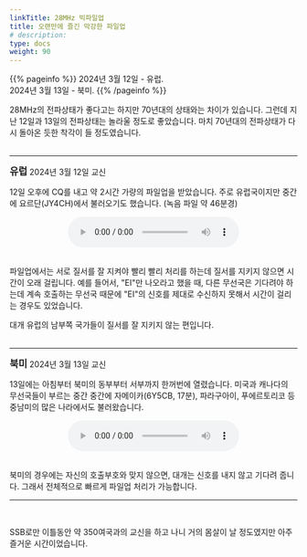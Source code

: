 ```yaml
---
linkTitle: 28MHz 빅파일업
title: 오랜만에 즐긴 막강한 파일업
# description:
type: docs
weight: 90
---
```


{{% pageinfo %}}
2024년 3월 12일 - 유럽.<br>
2024년 3월 13일 - 북미.
{{% /pageinfo %}}

28MHz의 전파상태가 좋다고는 하지만 70년대의 상태와는 차이가 있습니다. 그런데 지난 12일과 13일의 전파상태는 놀라울 정도로 좋았습니다. 마치 70년대의 전파상태가 다시 돌아온 듯한 착각이 들 정도였습니다.
<br>
<br>

---------------------------------

<b><span style="font-size:120%">유럽</span></b>  2024년 3월 12일 교신

12일 오후에 CQ를 내고 약 2시간 가량의 파일업을 받았습니다. 주로 유럽국이지만 중간에 요르단(JY4CH)에서 불러오기도 했습니다. (녹음 파일 약 46분경)

<center><audio src="https://blog.kakaocdn.net/dn/ItviI/btsFQfhPY6o/4jwvCDlv64ymgofemLYIuK/tfile.mp3" controls="controls"></audio></center><br>

파일업에서는 서로 질서를 잘 지켜야 빨리 빨리 처리를 하는데 질서를 지키지 않으면 시간이 오래 걸립니다. 예를 들어서, "EI"만 나오라고 했을 때, 다른 무선국은 기다려야 하는데 계속 호출하는 무선국 때문에 "EI"의 신호를 제대로 수신하지 못해서 시간이 걸리는 경우도 있었습니다.

대개 유럽의 남부쪽 국가들이 질서를 잘 지키지 않는 편입니다.
<br>
<br>

---------------------------------

<b><span style="font-size:120%">북미</span></b>  2024년 3월 13일 교신

13일에는 아침부터 북미의 동부부터 서부까지 한꺼번에 열렸습니다. 미국과 캐나다의 무선국들이 부르는 중간 중간에 자메이카(6Y5CB, 17분), 파라구아이, 푸에르토리코 등 중남미의 많은 나라에서도 불러왔습니다.

<center><audio src="https://blog.kakaocdn.net/dn/eWweoH/btsFP3aUr4t/cqcKfdm5bGXrftLxdu97m1/tfile.mp3" controls="controls"></audio></center><br>

북미의 경우에는 자신의 호출부호와 맞지 않으면, 대개는 신호를 내지 않고 기다려 줍니다. 그래서 전체적으로 빠르게 파일업 처리가 가능합니다.

---------------------------------------
<br>

SSB로만 이틀동안 약 350여국과의 교신을 하고 나니 거의 몸살이 날 정도였지만 아주 즐거운 시간이었습니다.



<br><br>
